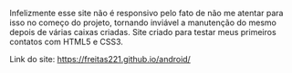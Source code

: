 Infelizmente esse site não é responsivo pelo fato de não me atentar para isso no começo do projeto,
tornando inviável a manutenção do mesmo depois de várias caixas criadas. Site criado para testar 
meus primeiros contatos com HTML5 e CSS3.

Link do site: https://freitas221.github.io/android/
